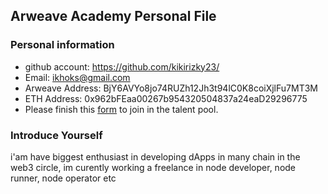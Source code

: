 ## Arweave Academy Personal File

### Personal information

- github account: https://github.com/kikirizky23/
- Email: ikhoks@gmail.com
- Arweave Address: BjY6AVYo8jo74RUZh12Jh3t94lC0K8coiXjlFu7MT3M
- ETH Address: 0x962bFEaa00267b954320504837a24eaD29296775
- Please finish this [form](https://docs.google.com/forms/u/0/d/e/1FAIpQLSfWA5fIIcBgmRppm3jNz5vmf9Mai_QMVil-2pO4r7YKn_Zhtw/formResponse) to join in the talent pool.

### Introduce Yourself
 i'am have biggest enthusiast in developing dApps in many chain in the web3 circle, im curently working a freelance in node developer, node runner, node operator etc
